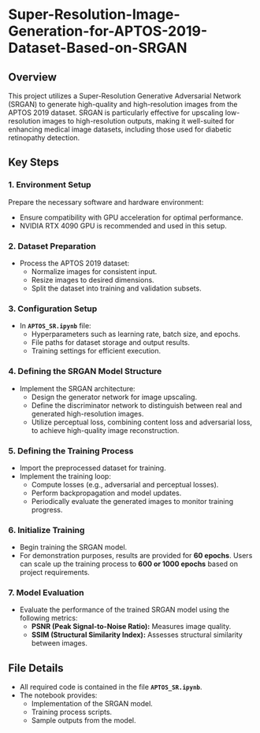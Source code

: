# Super-Resolution-Image-Generation-for-APTOS-2019-Dataset-Based-on-SRGAN

## Overview
This project utilizes a Super-Resolution Generative Adversarial Network (SRGAN) to generate high-quality and high-resolution images from the APTOS 2019 dataset. SRGAN is particularly effective for upscaling low-resolution images to high-resolution outputs, making it well-suited for enhancing medical image datasets, including those used for diabetic retinopathy detection.

## Key Steps

### 1. Environment Setup
Prepare the necessary software and hardware environment:
- Ensure compatibility with GPU acceleration for optimal performance.
- NVIDIA RTX 4090 GPU is recommended and used in this setup.

### 2. Dataset Preparation
- Process the APTOS 2019 dataset:
  - Normalize images for consistent input.
  - Resize images to desired dimensions.
  - Split the dataset into training and validation subsets.

### 3. Configuration Setup
- In **`APTOS_SR.ipynb`** file: 
  - Hyperparameters such as learning rate, batch size, and epochs.
  - File paths for dataset storage and output results.
  - Training settings for efficient execution.

### 4. Defining the SRGAN Model Structure
- Implement the SRGAN architecture:
  - Design the generator network for image upscaling.
  - Define the discriminator network to distinguish between real and generated high-resolution images.
  - Utilize perceptual loss, combining content loss and adversarial loss, to achieve high-quality image reconstruction.

### 5. Defining the Training Process
- Import the preprocessed dataset for training.
- Implement the training loop:
  - Compute losses (e.g., adversarial and perceptual losses).
  - Perform backpropagation and model updates.
  - Periodically evaluate the generated images to monitor training progress.

### 6. Initialize Training
- Begin training the SRGAN model.
- For demonstration purposes, results are provided for **60 epochs**. Users can scale up the training process to **600 or 1000 epochs** based on project requirements.

### 7. Model Evaluation
- Evaluate the performance of the trained SRGAN model using the following metrics:
  - **PSNR (Peak Signal-to-Noise Ratio):** Measures image quality.
  - **SSIM (Structural Similarity Index):** Assesses structural similarity between images.

## File Details
- All required code is contained in the file **`APTOS_SR.ipynb`**.
- The notebook provides:
  - Implementation of the SRGAN model.
  - Training process scripts.
  - Sample outputs from the model.


